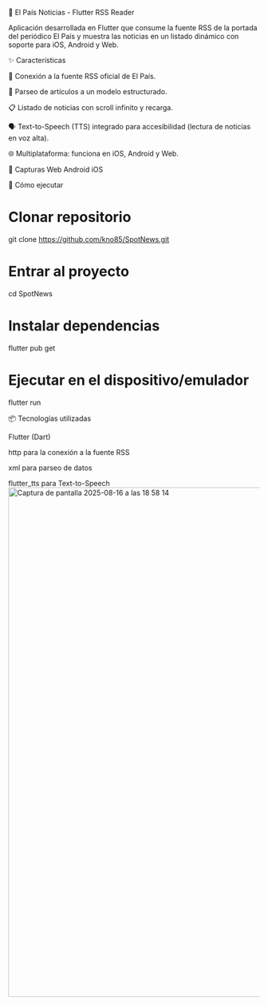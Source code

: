 📱 El País Noticias - Flutter RSS Reader

Aplicación desarrollada en Flutter que consume la fuente RSS de la portada del periódico El País y muestra las noticias en un listado dinámico con soporte para iOS, Android y Web.

✨ Características

🔗 Conexión a la fuente RSS oficial de El País.

📰 Parseo de artículos a un modelo estructurado.

📋 Listado de noticias con scroll infinito y recarga.

🗣️ Text-to-Speech (TTS) integrado para accesibilidad (lectura de noticias en voz alta).

🌐 Multiplataforma: funciona en iOS, Android y Web.

📸 Capturas
Web	Android	iOS

	
	
🚀 Cómo ejecutar
# Clonar repositorio
git clone https://github.com/kno85/SpotNews.git

# Entrar al proyecto
cd SpotNews

# Instalar dependencias
flutter pub get

# Ejecutar en el dispositivo/emulador
flutter run


📦 Tecnologías utilizadas

Flutter (Dart)

http para la conexión a la fuente RSS

xml para parseo de datos

flutter_tts para Text-to-Speech
<img width="1463" height="1021" alt="Captura de pantalla 2025-08-16 a las 18 58 14" src="https://github.com/user-attachments/assets/a2ca890d-8274-402a-be16-223eb9c6f855" />
